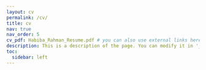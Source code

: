 ```yaml
---
layout: cv
permalink: /cv/
title: cv
nav: true
nav_order: 5
cv_pdf: Habiba_Rahman_Resume.pdf # you can also use external links here
description: This is a description of the page. You can modify it in '_pages/cv.md'. You can also change or remove the top pdf download button.
toc:
  sidebar: left
---
```

